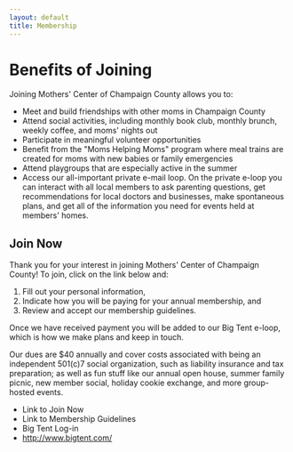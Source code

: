 ```yaml
---
layout: default
title: Membership
---
```


# Benefits of Joining 

Joining Mothers' Center of Champaign County allows you to:

 * Meet and build friendships with other moms in Champaign County
 * Attend social activities, including monthly book club, monthly brunch,
   weekly coffee, and moms' nights out
 * Participate in meaningful volunteer opportunities
 * Benefit from the "Moms Helping Moms" program where meal trains are created
   for moms with new babies or family emergencies
 * Attend playgroups that are especially active in the summer
 * Access our all-important private e-mail loop. On the private e-loop you can
   interact with all local members to ask parenting questions, get
   recommendations for local doctors and businesses, make spontaneous plans,
   and get all of the information you need for events held at members' homes.

## Join Now 

Thank you for your interest in joining Mothers' Center of Champaign County! To
join, click on the link below and:

 1. Fill out your personal information, 
 2. Indicate how you will be paying for your annual membership, and
 3. Review and accept our membership guidelines.

Once we have received payment you will be added to our Big Tent e-loop, which
is how we make plans and keep in touch.

Our dues are $40 annually and cover costs associated with being an independent
501(c)7 social organization, such as liability insurance and tax preparation;
as well as fun stuff like our annual open house, summer family picnic, new
member social, holiday cookie exchange, and more group-hosted events. 

 * Link to Join Now
 * Link to Membership Guidelines
 * Big Tent Log-in 
 * http://www.bigtent.com/

